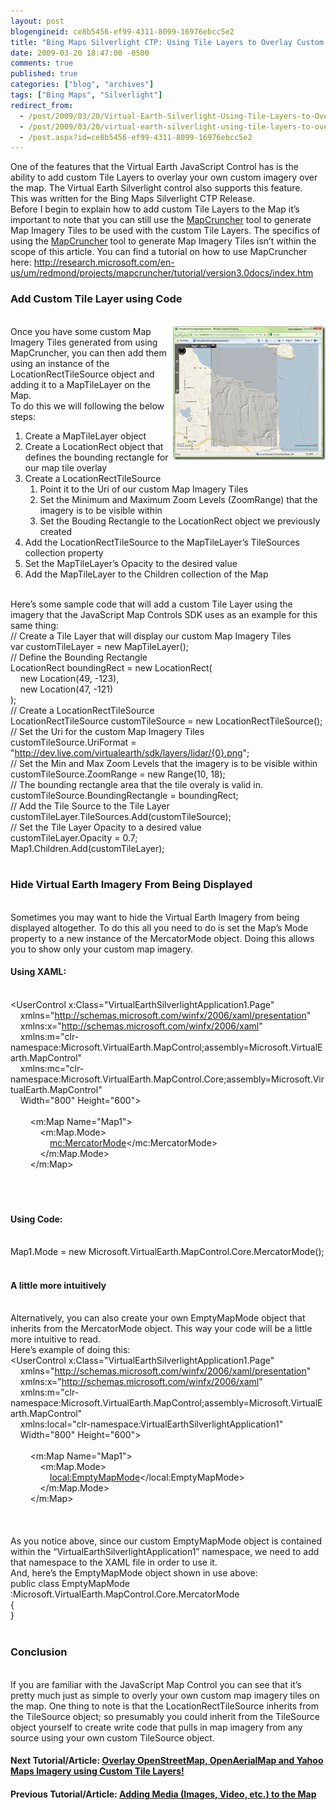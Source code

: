 ```yaml
---
layout: post
blogengineid: ce8b5456-ef99-4311-8099-16976ebcc5e2
title: "Bing Maps Silverlight CTP: Using Tile Layers to Overlay Custom Map Imagery"
date: 2009-03-20 18:47:00 -0500
comments: true
published: true
categories: ["blog", "archives"]
tags: ["Bing Maps", "Silverlight"]
redirect_from: 
  - /post/2009/03/20/Virtual-Earth-Silverlight-Using-Tile-Layers-to-Overlay-Custom-Map-Imagery
  - /post/2009/03/20/virtual-earth-silverlight-using-tile-layers-to-overlay-custom-map-imagery
  - /post.aspx?id=ce8b5456-ef99-4311-8099-16976ebcc5e2
---
```

<!-- more -->

One of the features that the Virtual Earth JavaScript Control has is the ability to add custom Tile Layers to overlay your own custom imagery over the map. The Virtual Earth Silverlight control also supports this feature.  
This was written for the Bing Maps Silverlight CTP Release.  
Before I begin to explain how to add custom Tile Layers to the Map it’s important to note that you can still use the <a href="http://dev.live.com/virtualearth/mapcruncher/" target="_blank">MapCruncher</a> tool to generate Map Imagery Tiles to be used with the custom Tile Layers. The specifics of using the <a href="http://dev.live.com/virtualearth/mapcruncher/" target="_blank">MapCruncher</a> tool to generate Map Imagery Tiles isn’t within the scope of this article. You can find a tutorial on how to use MapCruncher here: <a title="http://research.microsoft.com/en-us/um/redmond/projects/mapcruncher/tutorial/version3.0docs/index.htm" href="http://research.microsoft.com/en-us/um/redmond/projects/mapcruncher/tutorial/version3.0docs/index.htm">http://research.microsoft.com/en-us/um/redmond/projects/mapcruncher/tutorial/version3.0docs/index.htm</a>  <h3>Add Custom Tile Layer using Code</h3>  
<a href="/images/posts/VEJS_006_CustomTileLayer.png"><img style="border-right-width: 0px; display: inline; border-top-width: 0px; border-bottom-width: 0px; border-left-width: 0px" title="VEJS_006_CustomTileLayer" border="0" alt="VEJS_006_CustomTileLayer" align="right" src="/images/posts/VEJS_006_CustomTileLayer_thumb.png" width="244" height="214" /></a>Once you have some custom Map Imagery Tiles generated from using MapCruncher, you can then add them using an instance of the LocationRectTileSource object and adding it to a MapTileLayer on the Map.  
To do this we will following the below steps:  <ol>   <li>Create a MapTileLayer object </li>    <li>Create a LocationRect object that defines the bounding rectangle for our map tile overlay </li>    <li>Create a LocationRectTileSource      <ol>       <li>Point it to the Uri of our custom Map Imagery Tiles </li>        <li>Set the Minimum and Maximum Zoom Levels (ZoomRange) that the imagery is to be visible within </li>        <li>Set the Bouding Rectangle to the LocationRect object we previously created </li>     </ol>   </li>    <li>Add the LocationRectTileSource to the MapTileLayer’s TileSources collection property </li>    <li>Set the MapTileLayer’s Opacity to the desired value </li>    <li>Add the MapTileLayer to the Children collection of the Map </li> </ol>  
Here’s some sample code that will add a custom Tile Layer using the imagery that the JavaScript Map Controls SDK uses as an example for this same thing:  
// Create a Tile Layer that will display our custom Map Imagery Tiles    <br />var customTileLayer = new MapTileLayer();  
// Define the Bounding Rectangle    <br />LocationRect boundingRect = new LocationRect(     <br />&#160;&#160;&#160; new Location(49, -123),&#160; <br />&#160;&#160;&#160; new Location(47, -121)     <br />);  
// Create a LocationRectTileSource    <br />LocationRectTileSource customTileSource = new LocationRectTileSource();  
// Set the Uri for the custom Map Imagery Tiles    <br />customTileSource.UriFormat = &quot;http://dev.live.com/virtualearth/sdk/layers/lidar/{0}.png&quot;;  
// Set the Min and Max Zoom Levels that the imagery is to be visible within    <br />customTileSource.ZoomRange = new Range<double>(10, 18);  
// The bounding rectangle area that the tile overaly is valid in.    <br />customTileSource.BoundingRectangle = boundingRect;  
// Add the Tile Source to the Tile Layer    <br />customTileLayer.TileSources.Add(customTileSource);  
// Set the Tile Layer Opacity to a desired value    <br />customTileLayer.Opacity = 0.7;  
Map1.Children.Add(customTileLayer);  
&#160;  <h3>Hide Virtual Earth Imagery From Being Displayed</h3>  
Sometimes you may want to hide the Virtual Earth Imagery from being displayed altogether. To do this all you need to do is set the Map’s Mode property to a new instance of the MercatorMode object. Doing this allows you to show only your custom map imagery.  <h4>Using XAML:</h4>  
<UserControl x:Class=&quot;VirtualEarthSilverlightApplication1.Page&quot;    <br />&#160;&#160;&#160; xmlns=&quot;http://schemas.microsoft.com/winfx/2006/xaml/presentation&quot;     <br />&#160;&#160;&#160; xmlns:x=&quot;http://schemas.microsoft.com/winfx/2006/xaml&quot;     <br />&#160;&#160;&#160; xmlns:m=&quot;clr-namespace:Microsoft.VirtualEarth.MapControl;assembly=Microsoft.VirtualEarth.MapControl&quot;     <br />&#160;&#160;&#160; xmlns:mc=&quot;clr-namespace:Microsoft.VirtualEarth.MapControl.Core;assembly=Microsoft.VirtualEarth.MapControl&quot;     <br />&#160;&#160;&#160; Width=&quot;800&quot; Height=&quot;600&quot;>     <br />&#160;&#160;&#160; <Grid x:Name=&quot;LayoutRoot&quot; Background=&quot;White&quot;>     <br />&#160;&#160;&#160;&#160;&#160;&#160;&#160; <m:Map Name=&quot;Map1&quot;>     <br />&#160;&#160;&#160;&#160;&#160;&#160;&#160;&#160;&#160;&#160;&#160; <m:Map.Mode>     <br />&#160;&#160;&#160;&#160;&#160;&#160;&#160;&#160;&#160;&#160;&#160;&#160;&#160;&#160;&#160; <mc:MercatorMode></mc:MercatorMode>     <br />&#160;&#160;&#160;&#160;&#160;&#160;&#160;&#160;&#160;&#160;&#160; </m:Map.Mode>     <br />&#160;&#160;&#160;&#160;&#160;&#160;&#160; </m:Map>     <br />&#160;&#160;&#160; </Grid>     <br /></UserControl>  
&#160;  <h4>Using Code:</h4>  
Map1.Mode = new Microsoft.VirtualEarth.MapControl.Core.MercatorMode();  
&#160;  <h4>A little more intuitively</h4>  
Alternatively, you can also create your own EmptyMapMode object that inherits from the MercatorMode object. This way your code will be a little more intuitive to read.  
Here’s example of doing this:  
<UserControl x:Class=&quot;VirtualEarthSilverlightApplication1.Page&quot;    <br />&#160;&#160;&#160; xmlns=&quot;http://schemas.microsoft.com/winfx/2006/xaml/presentation&quot;     <br />&#160;&#160;&#160; xmlns:x=&quot;http://schemas.microsoft.com/winfx/2006/xaml&quot;     <br />&#160;&#160;&#160; xmlns:m=&quot;clr-namespace:Microsoft.VirtualEarth.MapControl;assembly=Microsoft.VirtualEarth.MapControl&quot;     <br />&#160;&#160;&#160; xmlns:local=&quot;clr-namespace:VirtualEarthSilverlightApplication1&quot;     <br />&#160;&#160;&#160; Width=&quot;800&quot; Height=&quot;600&quot;>     <br />&#160;&#160;&#160; <Grid x:Name=&quot;LayoutRoot&quot; Background=&quot;White&quot;>     <br />&#160;&#160;&#160;&#160;&#160;&#160;&#160; <m:Map Name=&quot;Map1&quot;>     <br />&#160;&#160;&#160;&#160;&#160;&#160;&#160;&#160;&#160;&#160;&#160; <m:Map.Mode>     <br />&#160;&#160;&#160;&#160;&#160;&#160;&#160;&#160;&#160;&#160;&#160;&#160;&#160;&#160;&#160; <local:EmptyMapMode></local:EmptyMapMode>     <br />&#160;&#160;&#160;&#160;&#160;&#160;&#160;&#160;&#160;&#160;&#160; </m:Map.Mode>     <br />&#160;&#160;&#160;&#160;&#160;&#160;&#160; </m:Map>     <br />&#160;&#160;&#160; </Grid>     <br /></UserControl>  
&#160;  
As you notice above, since our custom EmptyMapMode object is contained within the “VirtualEarthSilverlightApplication1” namespace, we need to add that namespace to the XAML file in order to use it.  
And, here’s the EmptyMapMode object shown in use above:  
public class EmptyMapMode :Microsoft.VirtualEarth.MapControl.Core.MercatorMode    <br />{     <br />}  
&#160;  <h3>Conclusion</h3>  
If you are familiar with the JavaScript Map Control you can see that it’s pretty much just as simple to overly your own custom map imagery tiles on the map. One thing to note is that the LocationRectTileSource inherits from the TileSource object; so presumably you could inherit from the TileSource object yourself to create write code that pulls in map imagery from any source using your own custom TileSource object.  <h4>Next Tutorial/Article: <a href="/post.aspx?id=88a585cd-f90a-40e1-963d-ca1932ce2535">Overlay OpenStreetMap, OpenAerialMap and Yahoo Maps Imagery using Custom Tile Layers!</a></h4>  <h4>Previous Tutorial/Article: <a href="/post.aspx?id=2c25c9bc-e290-41e4-9a03-daa75a912c63">Adding Media (Images, Video, etc.) to the Map</a></h4>
